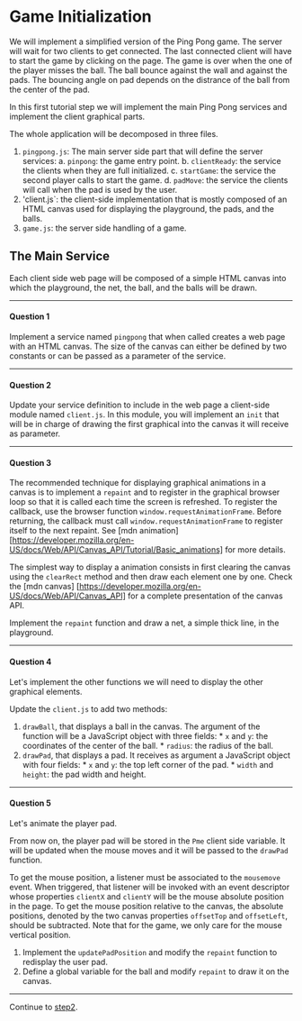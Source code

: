 Game Initialization
===================

We will implement a simplified version of the Ping Pong game. The
server will wait for two clients to get connected. The last connected
client will have to start the game by clicking on the page.  The game
is over when the one of the player misses the ball. The ball bounce
against the wall and against the pads. The bouncing angle on pad
depends on the distrance of the ball from the center of the pad.

In this first tutorial step we will implement the main Ping Pong
services and implement the client graphical parts.

The whole application will be decomposed in three files. 

  1. `pingpong.js`: The main server side part that will define the server 
  services:
    a. `pinpong`: the game entry point.
    b. `clientReady`: the service the clients when they are full initialized.
	c. `startGame`: the service the second player calls to start the game.
	d. `padMove`: the service the clients will call when the pad is used by
      the user.
  2. 'client.js`: the client-side implementation that is mostly composed
    of an HTML canvas used for displaying the playground, the pads, and the balls.
  3. `game.js`: the server side handling of a game.


The Main Service
----------------

Each client side web page will be composed of a simple HTML canvas into
which the playground, the net, the ball, and the balls will be drawn.

*****************************************************************************
#### Question 1 ####

Implement a service named `pingpong` that when called creates a web page
with an HTML canvas. The size of the canvas can either be defined by
two constants or can be passed as a parameter of the service.
*****************************************************************************

#### Question 2 ####

Update your service definition to include in the web page a client-side
module named `client.js`. In this module, you will implement an `init`
that will be in charge of drawing the first graphical into the canvas
it will receive as parameter.

*****************************************************************************

#### Question 3 ####

The recommended technique for displaying graphical animations in a
canvas is to implement a `repaint` and to register in the graphical
browser loop so that it is called each time the screen is
refreshed. To register the callback, use the browser function
`window.requestAnimationFrame`.  Before returning, the callback must
call `window.requestAnimationFrame` to register itself to the next
repaint. See [mdn animation]
[https://developer.mozilla.org/en-US/docs/Web/API/Canvas_API/Tutorial/Basic_animations]
for more details.

The simplest way to display a animation consists in first clearing the
canvas using the `clearRect` method and then draw each element one by one.
Check the [mdn canvas] 
[https://developer.mozilla.org/en-US/docs/Web/API/Canvas_API] for a complete
presentation of the canvas API. 

Implement the `repaint` function and draw a net, a simple thick line,
in the playground.

*****************************************************************************

#### Question 4 ####

Let's implement the other functions we will need to display the other
graphical elements.

Update the `client.js` to add two methods:

  1. `drawBall`, that displays a ball in the canvas. The argument of the
function will be a JavaScript object with three fields:
    * `x` and `y`: the coordinates of the center of the ball.
    * `radius`: the radius of the ball.
  2. `drawPad`, that displays a pad. It receives as argument a JavaScript object
with four fields:
    * `x` and `y`: the top left corner of the pad.
    * `width` and `height`: the pad width and height.

*****************************************************************************

#### Question 5 ####

Let's animate the player pad. 

From now on, the player pad will be stored in the `Pme` client side variable.
It will be updated when the mouse moves and it will be passed to the `drawPad`
function.

To get the mouse position, a listener must be associated to the `mousemove`
event. When triggered, that listener will be invoked with an event descriptor
whose properties `clientX` and `clientY` will be the mouse absolute position
in the page. To get the mouse position relative to the canvas, the 
absolute positions, denoted by the two canvas properties `offsetTop` and
`offsetLeft`, should be subtracted. Note that for the game, we only care for 
the mouse vertical position.

  1. Implement the `updatePadPosition` and modify the `repaint` function to
redisplay the user pad.
  2. Define a global variable for the ball and modify `repaint`
  to draw it on the canvas.
  
**************************************************************************
Continue to [step2](https://github.com/manuel-serrano/hop-tutorials/tree/master/pipo/step2/).
